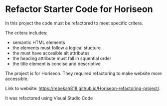 # Refactor Starter Code for Horiseon 

In this project the code must be refactored to meet specific critera. 

The critera includes:
* semantic HTML elements
* the elements must follow a logical stucture
* the must have accesible alt attributes
* the heading attribute must fall in  squential order
* the title element is concise and descriptive 

The project is for Horiseon. They required refactoring to make website more accessible. 

Link to website: https://rebekah818.github.io/Horiseon-refactoring-project/. 

It was refactored using Visual Studio Code
